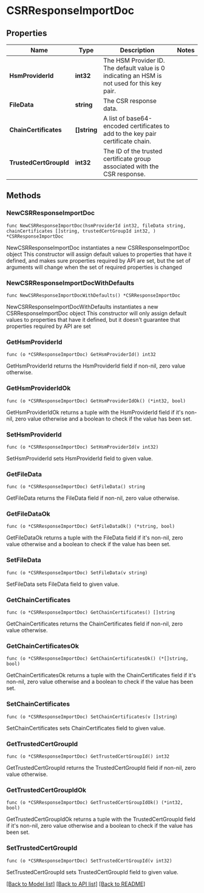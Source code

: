 # CSRResponseImportDoc

## Properties

Name | Type | Description | Notes
------------ | ------------- | ------------- | -------------
**HsmProviderId** | **int32** | The HSM Provider ID. The default value is 0 indicating an HSM is not used for this key pair. | 
**FileData** | **string** | The CSR response data. | 
**ChainCertificates** | **[]string** | A list of base64-encoded certificates to add to the key pair certificate chain. | 
**TrustedCertGroupId** | **int32** | The ID of the trusted certificate group associated with the CSR response. | 

## Methods

### NewCSRResponseImportDoc

`func NewCSRResponseImportDoc(hsmProviderId int32, fileData string, chainCertificates []string, trustedCertGroupId int32, ) *CSRResponseImportDoc`

NewCSRResponseImportDoc instantiates a new CSRResponseImportDoc object
This constructor will assign default values to properties that have it defined,
and makes sure properties required by API are set, but the set of arguments
will change when the set of required properties is changed

### NewCSRResponseImportDocWithDefaults

`func NewCSRResponseImportDocWithDefaults() *CSRResponseImportDoc`

NewCSRResponseImportDocWithDefaults instantiates a new CSRResponseImportDoc object
This constructor will only assign default values to properties that have it defined,
but it doesn't guarantee that properties required by API are set

### GetHsmProviderId

`func (o *CSRResponseImportDoc) GetHsmProviderId() int32`

GetHsmProviderId returns the HsmProviderId field if non-nil, zero value otherwise.

### GetHsmProviderIdOk

`func (o *CSRResponseImportDoc) GetHsmProviderIdOk() (*int32, bool)`

GetHsmProviderIdOk returns a tuple with the HsmProviderId field if it's non-nil, zero value otherwise
and a boolean to check if the value has been set.

### SetHsmProviderId

`func (o *CSRResponseImportDoc) SetHsmProviderId(v int32)`

SetHsmProviderId sets HsmProviderId field to given value.


### GetFileData

`func (o *CSRResponseImportDoc) GetFileData() string`

GetFileData returns the FileData field if non-nil, zero value otherwise.

### GetFileDataOk

`func (o *CSRResponseImportDoc) GetFileDataOk() (*string, bool)`

GetFileDataOk returns a tuple with the FileData field if it's non-nil, zero value otherwise
and a boolean to check if the value has been set.

### SetFileData

`func (o *CSRResponseImportDoc) SetFileData(v string)`

SetFileData sets FileData field to given value.


### GetChainCertificates

`func (o *CSRResponseImportDoc) GetChainCertificates() []string`

GetChainCertificates returns the ChainCertificates field if non-nil, zero value otherwise.

### GetChainCertificatesOk

`func (o *CSRResponseImportDoc) GetChainCertificatesOk() (*[]string, bool)`

GetChainCertificatesOk returns a tuple with the ChainCertificates field if it's non-nil, zero value otherwise
and a boolean to check if the value has been set.

### SetChainCertificates

`func (o *CSRResponseImportDoc) SetChainCertificates(v []string)`

SetChainCertificates sets ChainCertificates field to given value.


### GetTrustedCertGroupId

`func (o *CSRResponseImportDoc) GetTrustedCertGroupId() int32`

GetTrustedCertGroupId returns the TrustedCertGroupId field if non-nil, zero value otherwise.

### GetTrustedCertGroupIdOk

`func (o *CSRResponseImportDoc) GetTrustedCertGroupIdOk() (*int32, bool)`

GetTrustedCertGroupIdOk returns a tuple with the TrustedCertGroupId field if it's non-nil, zero value otherwise
and a boolean to check if the value has been set.

### SetTrustedCertGroupId

`func (o *CSRResponseImportDoc) SetTrustedCertGroupId(v int32)`

SetTrustedCertGroupId sets TrustedCertGroupId field to given value.



[[Back to Model list]](../README.md#documentation-for-models) [[Back to API list]](../README.md#documentation-for-api-endpoints) [[Back to README]](../README.md)


